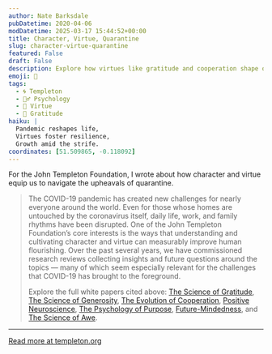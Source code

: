 ```yaml
---
author: Nate Barksdale
pubDatetime: 2020-04-06
modDatetime: 2025-03-17 15:44:52+00:00
title: Character, Virtue, Quarantine
slug: character-virtue-quarantine
featured: False
draft: False
description: Explore how virtues like gratitude and cooperation shape our resilience in the face of pandemic disruptions, guided by new research from the John Templeton Foundation.
emoji: 🏡
tags:
  - 🌀 Templeton
  - 🧘‍♂️ Psychology
  - 🥗 Virtue
  - 🙏 Gratitude
haiku: |
  Pandemic reshapes life,  
  Virtues foster resilience,  
  Growth amid the strife.
coordinates: [51.509865, -0.118092]
---
```


For the John Templeton Foundation, I wrote about how character and virtue equip us to navigate the upheavals of quarantine.

> The COVID-19 pandemic has created new challenges for nearly everyone around the world. Even for those whose homes are untouched by the coronavirus itself, daily life, work, and family rhythms have been disrupted. One of the John Templeton Foundation’s core interests is the ways that understanding and cultivating character and virtue can measurably improve human flourishing. Over the past several years, we have commissioned research reviews collecting insights and future questions around the topics — many of which seem especially relevant for the challenges that COVID-19 has brought to the foreground.
>
> Explore the full white papers cited above: [The Science of Gratitude](https://www.templeton.org/wp-content/uploads/2018/05/GGSC-JTF-White-Paper-Generosity-FINAL.pdf), [The Science of Generosity](https://www.templeton.org/wp-content/uploads/2018/05/GGSC-JTF-White-Paper-Generosity-FINAL.pdf), [The Evolution of Cooperation](https://www.templeton.org/wp-content/uploads/2019/05/Cooperation_review_fnl2.pdf), [Positive Neuroscience](https://www.templeton.org/wp-content/uploads/2019/06/White_Paper_Positive_Neuroscience_FINAL.pdf), [The Psychology of Purpose](https://www.templeton.org/wp-content/uploads/2020/02/Psychology-of-Purpose.pdf), [Future-Mindedness](https://www.templeton.org/wp-content/uploads/2019/04/White_Paper_Future-Mindedness_LR_FINAL.pdf), and [The Science of Awe](https://www.templeton.org/wp-content/uploads/2018/08/White-Paper_Awe_FINAL.pdf).

---

[Read more at templeton.org](https://www.templeton.org/news/character-virtue-quarantine)
